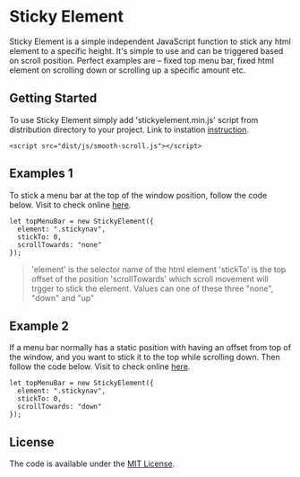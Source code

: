 # Sticky Element
Sticky Element is a simple independent JavaScript function to stick any html element to a specific height. It's simple to use and can be triggered based on scroll position. Perfect examples are – fixed top menu bar, fixed html element on scrolling down or scrolling up a specific amount etc.

## Getting Started
To use Sticky Element simply add 'stickyelement.min.js' script from distribution directory to your project. Link to instation [instruction](https://jaberibnemahboob.github.io/sticky-element/).
```
<script src="dist/js/smooth-scroll.js"></script>
```

## Examples 1
To stick a menu bar at the top of the window position, follow the code below. Visit to check online [here](https://jaberibnemahboob.github.io/sticky-element/example1.html).
```
let topMenuBar = new StickyElement({
  element: ".stickynav",
  stickTo: 0,
  scrollTowards: "none"
});
```
> 'element' is the selector name of the html element
> 'stickTo' is the top offset of the position
> 'scrollTowards' which scroll movement will trgger to stick the element. Values can one of these three "none", "down" and "up"


## Example 2
If a menu bar normally has a static position with having an offset from top of the window, and you want to stick it to the top while scrolling down. Then follow the code below. Visit to check online [here](https://jaberibnemahboob.github.io/sticky-element/example2.html). 
```
let topMenuBar = new StickyElement({
  element: ".stickynav",
  stickTo: 0,
  scrollTowards: "down"
});
```

## License
The code is available under the [MIT License](LICENSE).